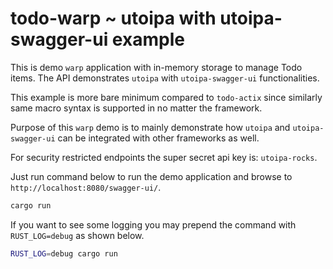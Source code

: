 # todo-warp ~ utoipa with utoipa-swagger-ui example

This is demo `warp` application with in-memory storage to manage Todo items. The API
demonstrates `utoipa` with `utoipa-swagger-ui` functionalities.

This example is more bare minimum compared to `todo-actix` since similarly same macro syntax is 
supported in no matter the framework. 

Purpose of this `warp` demo is to mainly demonstrate how `utoipa` and `utoipa-swagger-ui` can be integrated
with other frameworks as well.

For security restricted endpoints the super secret api key is: `utoipa-rocks`.

Just run command below to run the demo application and browse to `http://localhost:8080/swagger-ui/`.
```bash
cargo run
```

If you want to see some logging you may prepend the command with `RUST_LOG=debug` as shown below.
```bash
RUST_LOG=debug cargo run
```
